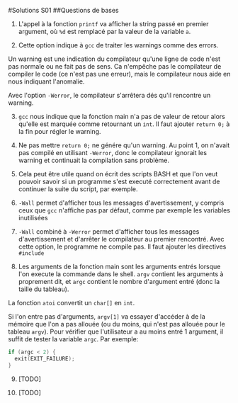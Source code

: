 #Solutions S01
##Questions de bases
1. L'appel à la fonction `printf` va  afficher la string passé en premier argument, où `%d` est remplacé par la valeur de la variable `a`.

2. Cette option indique à `gcc` de traiter les warnings comme des errors.

  Un warning est une indication du compilateur qu'une ligne de code n'est pas normale ou ne fait pas de sens. Ca n'empêche pas le compilateur de compiler le code (ce n'est pas une erreur), mais le compilateur nous aide en nous indiquant l'anomalie.
  
  Avec l'option `-Werror`, le compilateur s'arrêtera dés qu'il rencontre un warning.

3. `gcc` nous indique que la fonction main n'a pas de valeur de retour alors qu'elle est marquée comme retournant
  un `int`. Il faut ajouter `return 0;` à la fin pour régler le warning.

4. Ne pas mettre `return 0;` ne génére qu'un warning. Au point 1, on n'avait pas compilé
  en utilisant `-Werror`, donc le compilateur ignorait les warning et continuait la compilation sans problème.

5. Cela peut être utile quand on écrit des scripts BASH et que l'on veut pouvoir savoir si un programme s'est executé correctement avant de continuer la suite du script, par exemple. 

6. `-Wall` permet d'afficher tous les messages d'avertissement, y compris ceux que `gcc` n'affiche pas par défaut, comme par exemple les variables inutilisées

7. `-Wall` combiné à `-Werror` permet d'afficher tous les messages d'avertissement et d'arrêter le compilateur au premier rencontré. Avec cette option, le programme ne compile pas. Il faut ajouter les directives `#include`

8. Les arguments de la fonction main sont les arguments entrés lorsque l'on execute la commande dans le shell. `argv` contient les arguments à proprement dit, et `argc` contient le nombre d'argument entré (donc la taille du tableau).

  La fonction `atoi` convertit un `char[]` en `int`.
  
  Si l'on entre pas d'arguments, `argv[1]` va essayer d'accéder à de la mémoire que l'on a pas allouée (ou du moins, qui n'est pas allouée pour le tableau `argv`). Pour vérifier que l'utilisateur a au moins entré 1 argument, il suffit de tester la variable `argc`. Par exemple:
  
  ```c
  if (argc < 2) {
    exit(EXIT_FAILURE);
  }
  ```

9. [TODO]

10. [TODO]

